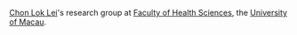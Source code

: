[Chon Lok Lei](https://chonlei.github.io/)'s research group at [Faculty of Health Sciences](https://fhs.um.edu.mo/en/), the [University of Macau](https://www.um.edu.mo/).
